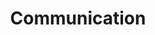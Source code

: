 ---
title: Communication
ID: Communication
description: You are likely to be the person asked to design a solution that will meet your customer's needs - based on a strong theoretical and practical background.
items:
- ID: C.11
  name: Adapted your verbal language and style to suit diverse audiences
  info: Consultants tailor their communication approach to effectively engage with various stakeholders, from C-suite executives to technical teams. They adjust terminology, tone, and presentation style to ensure clarity and relevance for each audience, facilitating better understanding and collaboration across diverse groups.
- ID: C.12
  name: Produced emails, reports, and project plans that conveyed messages clearly and convincingly
  info: Consultants craft well-structured, concise, and persuasive written communications. They create clear project plans, detailed reports, and effective emails that articulate complex ideas, project status, and recommendations. This skill ensures that all stakeholders are well-informed and aligned throughout the consulting engagement.
- ID: C.13
  name: Built compelling cases for recommendations to influence clients and stakeholders
  info: Consultants develop persuasive arguments supported by data, industry best practices, and strategic insights. They present well-researched recommendations that address client needs and demonstrate potential value. This approach helps gain buy-in from decision-makers and drives the implementation of proposed solutions.
- ID: C.14
  name: Focused attentively when listening, asking clarifying questions, and paraphrasing to ensure accurate comprehension
  info: Consultants employ active listening techniques to fully understand client needs and concerns. They ask probing questions to gather detailed information and paraphrase key points to confirm understanding. This approach ensures accurate interpretation of client requirements and fosters strong client relationships.
- ID: C.15
  name: Used communication methods such as illustrations, charts and storytelling to support your work
  info: Consultants leverage visual aids and narrative techniques to convey complex information effectively. They create compelling charts, infographics, and storytelling elements to simplify data and concepts. This approach enhances understanding, engagement, and retention of key messages among diverse audiences.

---